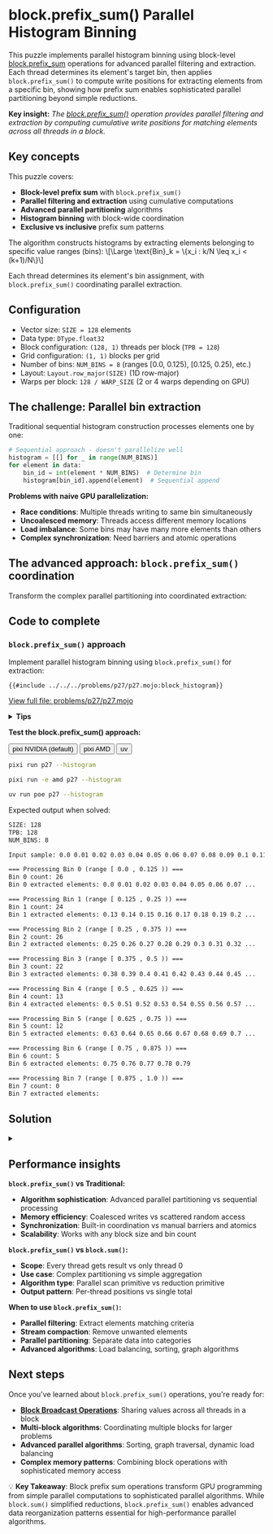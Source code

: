 # block.prefix_sum() Parallel Histogram Binning

This puzzle implements parallel histogram binning using block-level [block.prefix_sum](https://docs.modular.com/mojo/stdlib/gpu/block/prefix_sum) operations for advanced parallel filtering and extraction. Each thread determines its element's target bin, then applies `block.prefix_sum()` to compute write positions for extracting elements from a specific bin, showing how prefix sum enables sophisticated parallel partitioning beyond simple reductions.

**Key insight:** _The [block.prefix_sum()](https://docs.modular.com/mojo/stdlib/gpu/block/prefix_sum) operation provides parallel filtering and extraction by computing cumulative write positions for matching elements across all threads in a block._

## Key concepts

This puzzle covers:

- **Block-level prefix sum** with `block.prefix_sum()`
- **Parallel filtering and extraction** using cumulative computations
- **Advanced parallel partitioning** algorithms
- **Histogram binning** with block-wide coordination
- **Exclusive vs inclusive** prefix sum patterns

The algorithm constructs histograms by extracting elements belonging to specific value ranges (bins):
\\[\Large \text{Bin}_k = \\{x_i : k/N \leq x_i < (k+1)/N\\}\\]

Each thread determines its element's bin assignment, with `block.prefix_sum()` coordinating parallel extraction.

## Configuration

- Vector size: `SIZE = 128` elements
- Data type: `DType.float32`
- Block configuration: `(128, 1)` threads per block (`TPB = 128`)
- Grid configuration: `(1, 1)` blocks per grid
- Number of bins: `NUM_BINS = 8` (ranges [0.0, 0.125), [0.125, 0.25), etc.)
- Layout: `Layout.row_major(SIZE)` (1D row-major)
- Warps per block: `128 / WARP_SIZE` (2 or 4 warps depending on GPU)

## The challenge: Parallel bin extraction

Traditional sequential histogram construction processes elements one by one:

```python
# Sequential approach - doesn't parallelize well
histogram = [[] for _ in range(NUM_BINS)]
for element in data:
    bin_id = int(element * NUM_BINS)  # Determine bin
    histogram[bin_id].append(element)  # Sequential append
```

**Problems with naive GPU parallelization:**

- **Race conditions**: Multiple threads writing to same bin simultaneously
- **Uncoalesced memory**: Threads access different memory locations
- **Load imbalance**: Some bins may have many more elements than others
- **Complex synchronization**: Need barriers and atomic operations

## The advanced approach: `block.prefix_sum()` coordination

Transform the complex parallel partitioning into coordinated extraction:

## Code to complete

### `block.prefix_sum()` approach

Implement parallel histogram binning using `block.prefix_sum()` for extraction:

```mojo
{{#include ../../../problems/p27/p27.mojo:block_histogram}}
```

<a href="{{#include ../_includes/repo_url.md}}/blob/main/problems/p27/p27.mojo" class="filename">View full file: problems/p27/p27.mojo</a>

<details>
<summary><strong>Tips</strong></summary>

<div class="solution-tips">

### 1. **Core algorithm structure (adapt from previous puzzles)**

Just like `block_sum_dot_product`, you need these key variables:

```mojo
global_i = block_dim.x * block_idx.x + thread_idx.x
local_i = thread_idx.x
```

Your function will have **5 main steps** (about 15-20 lines total):

1. Load element and determine its bin
2. Create binary predicate for target bin
3. Run `block.prefix_sum()` on the predicate
4. Conditionally write using computed offset
5. Final thread computes total count

### 2. **Bin calculation (use `math.floor`)**

To classify a `Float32` value into bins:

```mojo
my_value = input_data[global_i][0]  # Extract SIMD like in dot product
bin_number = Int(floor(my_value * num_bins))
```

**Edge case handling**: Values exactly 1.0 would go to bin `NUM_BINS`, but you only have bins 0 to `NUM_BINS-1`. Use an `if` statement to clamp the maximum bin.

### 3. **Binary predicate creation**

Create an integer variable (0 or 1) indicating if this thread's element belongs to target_bin:

```mojo
var belongs_to_target: Int = 0
if (thread_has_valid_element) and (my_bin == target_bin):
    belongs_to_target = 1
```

This is the key insight: prefix sum works on these binary flags to compute positions!

### 4. **`block.prefix_sum()` call pattern**

Following the documentation, the call looks like:

```mojo
offset = block.prefix_sum[
    dtype=DType.int32,         # Working with integer predicates
    block_size=tpb,            # Same as block.sum()
    exclusive=True             # Key: gives position BEFORE each thread
](val=SIMD[DType.int32, 1](my_predicate_value))
```

**Why exclusive?** Thread with predicate=1 at position 5 should write to output[4] if 4 elements came before it.

### 5. **Conditional writing pattern**

Only threads with `belongs_to_target == 1` should write:

```mojo
if belongs_to_target == 1:
    bin_output[Int(offset[0])] = my_value  # Convert SIMD to Int for indexing
```

This is just like the bounds checking pattern from [Puzzle 12](../puzzle_12/layout_tensor.md), but now the condition is "belongs to target bin."

### 6. **Final count computation**

The last thread (not thread 0!) computes the total count:

```mojo
if local_i == tpb - 1:  # Last thread in block
    total_count = offset[0] + belongs_to_target  # Inclusive = exclusive + own contribution
    count_output[0] = total_count
```

**Why last thread?** It has the highest `offset` value, so `offset + contribution` gives the total.

### 7. **Data types and conversions**

Remember the patterns from previous puzzles:

- `LayoutTensor` indexing returns SIMD: `input_data[i][0]`
- `block.prefix_sum()` returns SIMD: `offset[0]` to extract
- Array indexing needs `Int`: `Int(offset[0])` for `bin_output[...]`

</div>
</details>

**Test the block.prefix_sum() approach:**
<div class="code-tabs" data-tab-group="package-manager">
  <div class="tab-buttons">
    <button class="tab-button">pixi NVIDIA (default)</button>
    <button class="tab-button">pixi AMD</button>
    <button class="tab-button">uv</button>
  </div>
  <div class="tab-content">

```bash
pixi run p27 --histogram
```

  </div>
  <div class="tab-content">

```bash
pixi run -e amd p27 --histogram
```

  </div>
  <div class="tab-content">

```bash
uv run poe p27 --histogram
```

  </div>
</div>

Expected output when solved:

```txt
SIZE: 128
TPB: 128
NUM_BINS: 8

Input sample: 0.0 0.01 0.02 0.03 0.04 0.05 0.06 0.07 0.08 0.09 0.1 0.11 0.12 0.13 0.14 0.15 ...

=== Processing Bin 0 (range [ 0.0 , 0.125 )) ===
Bin 0 count: 26
Bin 0 extracted elements: 0.0 0.01 0.02 0.03 0.04 0.05 0.06 0.07 ...

=== Processing Bin 1 (range [ 0.125 , 0.25 )) ===
Bin 1 count: 24
Bin 1 extracted elements: 0.13 0.14 0.15 0.16 0.17 0.18 0.19 0.2 ...

=== Processing Bin 2 (range [ 0.25 , 0.375 )) ===
Bin 2 count: 26
Bin 2 extracted elements: 0.25 0.26 0.27 0.28 0.29 0.3 0.31 0.32 ...

=== Processing Bin 3 (range [ 0.375 , 0.5 )) ===
Bin 3 count: 22
Bin 3 extracted elements: 0.38 0.39 0.4 0.41 0.42 0.43 0.44 0.45 ...

=== Processing Bin 4 (range [ 0.5 , 0.625 )) ===
Bin 4 count: 13
Bin 4 extracted elements: 0.5 0.51 0.52 0.53 0.54 0.55 0.56 0.57 ...

=== Processing Bin 5 (range [ 0.625 , 0.75 )) ===
Bin 5 count: 12
Bin 5 extracted elements: 0.63 0.64 0.65 0.66 0.67 0.68 0.69 0.7 ...

=== Processing Bin 6 (range [ 0.75 , 0.875 )) ===
Bin 6 count: 5
Bin 6 extracted elements: 0.75 0.76 0.77 0.78 0.79

=== Processing Bin 7 (range [ 0.875 , 1.0 )) ===
Bin 7 count: 0
Bin 7 extracted elements:
```

## Solution

<details class="solution-details">
<summary></summary>

```mojo
{{#include ../../../solutions/p27/p27.mojo:block_histogram_solution}}
```

<div class="solution-explanation">

The `block.prefix_sum()` kernel demonstrates advanced parallel coordination patterns by building on concepts from previous puzzles:

## **Step-by-step algorithm walkthrough:**

### **Phase 1: Element processing (like [Puzzle 12](../puzzle_12/layout_tensor.md) dot product)**

```
Thread indexing (familiar pattern):
  global_i = block_dim.x * block_idx.x + thread_idx.x  // Global element index
  local_i = thread_idx.x                              // Local thread index

Element loading (like LayoutTensor pattern):
  Thread 0:  my_value = input_data[0][0] = 0.00
  Thread 1:  my_value = input_data[1][0] = 0.01
  Thread 13: my_value = input_data[13][0] = 0.13
  Thread 25: my_value = input_data[25][0] = 0.25
  ...
```

### **Phase 2: Bin classification (new concept)**

```
Bin calculation using floor operation:
  Thread 0:  my_bin = Int(floor(0.00 * 8)) = 0  // Values [0.000, 0.125) → bin 0
  Thread 1:  my_bin = Int(floor(0.01 * 8)) = 0  // Values [0.000, 0.125) → bin 0
  Thread 13: my_bin = Int(floor(0.13 * 8)) = 1  // Values [0.125, 0.250) → bin 1
  Thread 25: my_bin = Int(floor(0.25 * 8)) = 2  // Values [0.250, 0.375) → bin 2
  ...
```

### **Phase 3: Binary predicate creation (filtering pattern)**

```
For target_bin=0, create extraction mask:
  Thread 0:  belongs_to_target = 1  (bin 0 == target 0)
  Thread 1:  belongs_to_target = 1  (bin 0 == target 0)
  Thread 13: belongs_to_target = 0  (bin 1 != target 0)
  Thread 25: belongs_to_target = 0  (bin 2 != target 0)
  ...

This creates binary array: [1, 1, 1, 1, 1, 1, 1, 1, 1, 1, 1, 1, 1, 0, 0, 0, ...]
```

### **Phase 4: Parallel prefix sum (the magic!)**

```
block.prefix_sum[exclusive=True] on predicates:
Input:     [1, 1, 1, 1, 1, 1, 1, 1, 1, 1, 1, 1, 1, 0, 0, 0, ...]
Exclusive: [0, 1, 2, 3, 4, 5, 6, 7, 8, 9,10,11,12, -, -, -, ...]
                                                      ^
                                                 doesn't matter

Key insight: Each thread gets its WRITE POSITION in the output array!
```

### **Phase 5: Coordinated extraction (conditional write)**

```
Only threads with belongs_to_target=1 write:
  Thread 0:  bin_output[0] = 0.00   // Uses write_offset[0] = 0
  Thread 1:  bin_output[1] = 0.01   // Uses write_offset[1] = 1
  Thread 12: bin_output[12] = 0.12  // Uses write_offset[12] = 12
  Thread 13: (no write)             // belongs_to_target = 0
  Thread 25: (no write)             // belongs_to_target = 0
  ...

Result: [0.00, 0.01, 0.02, ..., 0.12, ???, ???, ...] // Perfectly packed!
```

### **Phase 6: Count computation (like block.sum() pattern)**

```
Last thread computes total (not thread 0!):
  if local_i == tpb - 1:  // Thread 127 in our case
      total = write_offset[0] + belongs_to_target  // Inclusive sum formula
      count_output[0] = total
```

## **Why this advanced algorithm works:**

### **Connection to [Puzzle 12](../puzzle_12/layout_tensor.md) (Traditional dot product):**

- **Same thread indexing**: `global_i` and `local_i` patterns
- **Same bounds checking**: `if global_i < size` validation
- **Same data loading**: LayoutTensor SIMD extraction with `[0]`

### **Connection to [`block.sum()`](./block_sum.md) (earlier in this puzzle):**

- **Same block-wide operation**: All threads participate in block primitive
- **Same result handling**: Special thread (last instead of first) handles final result
- **Same SIMD conversion**: `Int(result[0])` pattern for array indexing

### **Advanced concepts unique to `block.prefix_sum()`:**

- **Every thread gets result**: Unlike `block.sum()` where only thread 0 matters
- **Coordinated write positions**: Prefix sum eliminates race conditions automatically
- **Parallel filtering**: Binary predicates enable sophisticated data reorganization

## **Performance advantages over naive approaches:**

### **vs. Atomic operations:**

- **No race conditions**: Prefix sum gives unique write positions
- **Coalesced memory**: Sequential writes improve cache performance
- **No serialization**: All writes happen in parallel

### **vs. Multi-pass algorithms:**

- **Single kernel**: Complete histogram extraction in one GPU launch
- **Full utilization**: All threads work regardless of data distribution
- **Optimal memory bandwidth**: Pattern optimized for GPU memory hierarchy

This demonstrates how `block.prefix_sum()` enables sophisticated parallel algorithms that would be complex or impossible with simpler primitives like `block.sum()`.

</div>
</details>

## Performance insights

**`block.prefix_sum()` vs Traditional:**

- **Algorithm sophistication**: Advanced parallel partitioning vs sequential processing
- **Memory efficiency**: Coalesced writes vs scattered random access
- **Synchronization**: Built-in coordination vs manual barriers and atomics
- **Scalability**: Works with any block size and bin count

**`block.prefix_sum()` vs `block.sum()`:**

- **Scope**: Every thread gets result vs only thread 0
- **Use case**: Complex partitioning vs simple aggregation
- **Algorithm type**: Parallel scan primitive vs reduction primitive
- **Output pattern**: Per-thread positions vs single total

**When to use `block.prefix_sum()`:**

- **Parallel filtering**: Extract elements matching criteria
- **Stream compaction**: Remove unwanted elements
- **Parallel partitioning**: Separate data into categories
- **Advanced algorithms**: Load balancing, sorting, graph algorithms

## Next steps

Once you've learned about `block.prefix_sum()` operations, you're ready for:

- **[Block Broadcast Operations](./block_broadcast.md)**: Sharing values across all threads in a block
- **Multi-block algorithms**: Coordinating multiple blocks for larger problems
- **Advanced parallel algorithms**: Sorting, graph traversal, dynamic load balancing
- **Complex memory patterns**: Combining block operations with sophisticated memory access

💡 **Key Takeaway**: Block prefix sum operations transform GPU programming from simple parallel computations to sophisticated parallel algorithms. While `block.sum()` simplified reductions, `block.prefix_sum()` enables advanced data reorganization patterns essential for high-performance parallel algorithms.
